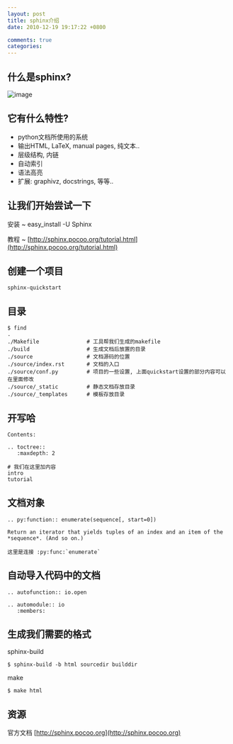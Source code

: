 ```yaml
---
layout: post
title: sphinx介绍
date: 2010-12-19 19:17:22 +0800

comments: true
categories: 
---
```

什么是sphinx?
-------------

![image](http://www.crystalinks.com/sphinx.jpg)

它有什么特性?
-------------

-   python文档所使用的系统
-   输出HTML, LaTeX, manual pages, 纯文本..
-   层级结构, 内链
-   自动索引
-   语法高亮
-   扩展: graphivz, docstrings, 等等..

让我们开始尝试一下
------------------

安装
  ~ easy\_install -U Sphinx

教程
  ~ [http://sphinx.pocoo.org/tutorial.html](http://sphinx.pocoo.org/tutorial.html)

创建一个项目
------------

    sphinx-quickstart

目录
----

    $ find
    .
    ./Makefile               # 工具帮我们生成的makefile
    ./build                  # 生成文档后放置的目录
    ./source                 # 文档源码的位置
    ./source/index.rst       # 文档的入口
    ./source/conf.py         # 项目的一些设置, 上面quickstart设置的部分内容可以在里面修改
    ./source/_static         # 静态文档存放目录
    ./source/_templates      # 模板存放目录

开写哈
------

    Contents:

    .. toctree::
       :maxdepth: 2

    # 我们在这里加内容
    intro
    tutorial

文档对象
--------

    .. py:function:: enumerate(sequence[, start=0])

    Return an iterator that yields tuples of an index and an item of the
    *sequence*. (And so on.)

    这里是连接 :py:func:`enumerate`

自动导入代码中的文档
--------------------

    .. autofunction:: io.open

    .. automodule:: io
       :members:

生成我们需要的格式
------------------

sphinx-build

    $ sphinx-build -b html sourcedir builddir

make

    $ make html

资源
----

官方文档 [http://sphinx.pocoo.org](http://sphinx.pocoo.org)